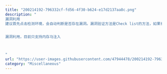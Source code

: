 ```yaml
---
title: "200214192-796332cf-fd56-4f30-b624-e17d2137aa8c.png"
description: "
漏洞利用
建议首先点击检测环境，会自动判断是否存在漏洞。漏洞验证方法是Check list的方法，如果有更好的方法可以提交工单会考虑添加。


漏洞利用，目前只支持内存马注入



"
url: "https://user-images.githubusercontent.com/47944478/200214192-796332cf-fd56-4f30-b624-e17d2137aa8c.png"
category: "Miscellaneous"
---
```


